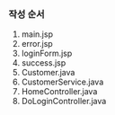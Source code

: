 
### 작성 순서
1. main.jsp
2. error.jsp
3. loginForm.jsp
4. success.jsp
5. Customer.java
6. CustomerService.java
7. HomeController.java
8. DoLoginController.java
